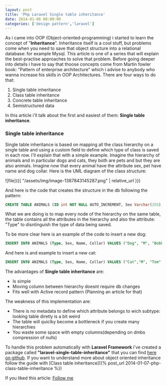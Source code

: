 ```yaml
---
layout: post
title: 'Php Laravel Single table inheritance'
date: 2014-01-06 00:00:00
categories: ['design pattern','laravel']
---
```

As i came into OOP (Object-oriented-programming) i started to learn the concept of  "**Inheritance**".  Inheritance itself is a cool stuff, but problems come when you need to save that object structure into a relational database: for example Mysql.
This article is one of a series that will explain the best-practise approaches to solve that problem.<!-- more -->
 Before going deeper into details i have to say that thoose concepts come from Martin fowler book: "Pattern of enterprise architecture" which i advise to anybody who wanna increase his skills in OOP Architectures. 
There are four ways to do that:

<ol>
<li>Single table inheritance</li>
<li>Class table inheritance</li>
<li>Concrete table inheritance</li>
<li>Semistructured data</li>
</ol>

In this article i'll talk about the first and easiest of them: **Single table inheritance**.

<h3>Single table inheritance</h3>
Single table inheritance is based on mapping all the class hierarchy on a single table and using a custom field to define which type of class is saved in each row. I'll explain that with a simple example.
Imagine the hierarchy of animals and in particular dogs and cats, they both are pets and but they are also animals. Imagine now that every animal have the attribute sex, pet have name and dog collar.
Here is the UML diagram of the class structure:

 ![file]({{ "/assets/img/image-1387843145287.png" | relative_url }})

And here is the code that creates the structure in the db following the pattern:
```sql
CREATE TABLE ANIMALS (ID int NOT NULL AUTO_INCREMENT, Sex Varchar(255), Name Varchar(255), Collar Varcar(255), Type Varchar(50), PRIMARY KEY ID);
```

What we are doing is to map every node of the hierarchy on the same table, the table contains all the attributes in the hierarchy and also the attribute: "Type" to disntinguish the type of data being saved. 

To be more clear here is an example of the code to insert a new dog:
```sql
INSERT INTO ANIMALS (Type, Sex, Name, Collar) VALUES ("Dog", "M", "Bobby", "black");
```
And here is and example to insert a new cat:
```sql
INSERT INTO ANIMALS (Type, Sex, Name, Collar) VALUES ("Cat","M", "Tom" );
```

The advantages of **Single table inheritance** are:
<ul>
<li>Is simple</li>
<li>Moving column between hierarchy doesnt require db changes</li>
<li>Fits well with Active record pattern (Planning an article for that)</li>
</ul>
 The weakness of this implementation are:
 <ul>
<li>There is no metadata to define which attribute belongs to wich subtype: looking table diretly is a bit weird</li>
<li>The table will quiclky become a bottleneck if you create many hierarchies</li>
<li>You waste some space with empty columns(depending on dmbs compression of nulls)</li>
</ul>

To handle this problem automatically with **Laravel Framework** i've created a package called **"laravel-single-table-inheritance"** that you can find [here on github](https://github.com/intrip/laravel-single-table-inheritance).
If you want to understand more about object oriented inheritance follow the guide with [Class table inheritance]({% post_url 2014-01-07-php-class-table-inheritance %})


If you liked this article: <a href="https://twitter.com/JacopoBeschi" class="twitter-follow-button" data-show-count="false" data-lang="en">Follow me</a>
<script>!function(d,s,id){var js,fjs=d.getElementsByTagName(s)[0];if(!d.getElementById(id)){js=d.createElement(s);js.id=id;js.src="//platform.twitter.com/widgets.js";fjs.parentNode.insertBefore(js,fjs);}}(document,"script","twitter-wjs");</script>
